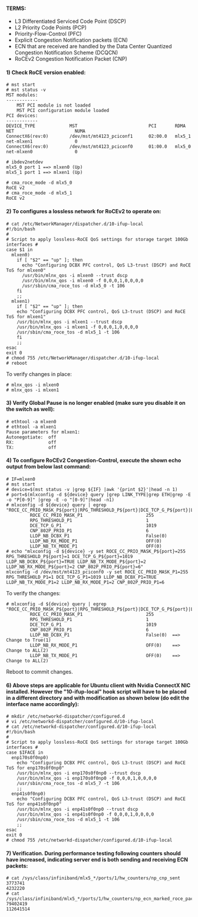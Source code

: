 #### TERMS:
- L3 Differentiated Serviced Code Point (DSCP)
- L2 Priority Code Points (PCP)
- Priority-Flow-Control (PFC)
- Explicit Congestion Notification packets (ECN)
- ECN that are received are handled by the Data Center Quantized Congestion Notification Scheme (DCQCN)
- RoCEv2 Congestion Notification Packet (CNP)

#### 1) Check RoCE version enabled:
```
# mst start
# mst status -v
MST modules:
------------
    MST PCI module is not loaded
    MST PCI configuration module loaded
PCI devices:
------------
DEVICE_TYPE             MST                           PCI       RDMA            NET                       NUMA
ConnectX6(rev:0)        /dev/mst/mt4123_pciconf1      02:00.0   mlx5_1          net-mlxen1                0
ConnectX6(rev:0)        /dev/mst/mt4123_pciconf0      01:00.0   mlx5_0          net-mlxen0                0

# ibdev2netdev
mlx5_0 port 1 ==> mlxen0 (Up)
mlx5_1 port 1 ==> mlxen1 (Up)

# cma_roce_mode -d mlx5_0
RoCE v2
# cma_roce_mode -d mlx5_1
RoCE v2
```
#### 2) To configures a lossless network for RoCEv2 to operate on:
```
# cat /etc/NetworkManager/dispatcher.d/10-ifup-local
#!/bin/bash
#
# Script to apply lossless-RoCE QoS settings for storage target 100Gb interfaces #
case $1 in
  mlxen0)
    if [ "$2" == "up" ]; then
      echo "Configuring DCBX PFC control, QoS L3-trust (DSCP) and RoCE ToS for mlxen0"
      /usr/bin/mlnx_qos -i mlxen0 --trust dscp
      /usr/bin/mlnx_qos -i mlxen0 -f 0,0,0,1,0,0,0,0
      /usr/sbin/cma_roce_tos -d mlx5_0 -t 106
    fi
    ;;
  mlxen1)
    if [ "$2" == "up" ]; then
    echo "Configuring DCBX PFC control, QoS L3-trust (DSCP) and RoCE ToS for mlxen1"
    /usr/bin/mlnx_qos -i mlxen1 --trust dscp
    /usr/bin/mlnx_qos -i mlxen1 -f 0,0,0,1,0,0,0,0
    /usr/sbin/cma_roce_tos -d mlx5_1 -t 106
    fi
    ;;
esac
exit 0
# chmod 755 /etc/NetworkManager/dispatcher.d/10-ifup-local
# reboot
```
To verify changes in place:
```
# mlnx_qos -i mlxen0
# mlnx_qos -i mlxen1
```
#### 3) Verify Global Pause is no longer enabled (make sure you disable it on the switch as well):
```
# ethtool -a mlxen0
# ethtool -a mlxen1
Pause parameters for mlxen1:
Autonegotiate:  off
RX:             off
TX:             off
```
#### 4) To configure RoCEv2 Congestion-Control, execute the shown echo output from below last command: 
```
# IF=mlxen0
# mst start
# device=$(mst status -v |grep ${IF} |awk '{print $2}'|head -n 1)
# port=$(mlxconfig -d ${device} query |grep LINK_TYPE|grep ETH|grep -E -o "P[0-9]" |grep -E -o "[0-9]"|head -n1)
# mlxconfig -d ${device} query | egrep "ROCE_CC_PRIO_MASK_P${port}|RPG_THRESHOLD_P${port}|DCE_TCP_G_P${port}|LLDP_NB_DCBX_P${port}|LLDP_NB_TX_MODE_P${port}|LLDP_NB_RX_MODE_P${port}|CNP_802P_PRIO_P${port}"
         ROCE_CC_PRIO_MASK_P1                        255
         RPG_THRESHOLD_P1                            1
         DCE_TCP_G_P1                                1019
         CNP_802P_PRIO_P1                            6
         LLDP_NB_DCBX_P1                             False(0)
         LLDP_NB_RX_MODE_P1                          OFF(0)
         LLDP_NB_TX_MODE_P1                          OFF(0)
# echo "mlxconfig -d ${device} -y set ROCE_CC_PRIO_MASK_P${port}=255 RPG_THRESHOLD_P${port}=1 DCE_TCP_G_P${port}=1019 LLDP_NB_DCBX_P${port}=TRUE LLDP_NB_TX_MODE_P${port}=2 LLDP_NB_RX_MODE_P${port}=2 CNP_802P_PRIO_P${port}=6"
mlxconfig -d /dev/mst/mt4123_pciconf0 -y set ROCE_CC_PRIO_MASK_P1=255 RPG_THRESHOLD_P1=1 DCE_TCP_G_P1=1019 LLDP_NB_DCBX_P1=TRUE LLDP_NB_TX_MODE_P1=2 LLDP_NB_RX_MODE_P1=2 CNP_802P_PRIO_P1=6
```
To verify the changes:
```
# mlxconfig -d ${device} query | egrep "ROCE_CC_PRIO_MASK_P${port}|RPG_THRESHOLD_P${port}|DCE_TCP_G_P${port}|LLDP_NB_DCBX_P${port}|LLDP_NB_TX_MODE_P${port}|LLDP_NB_RX_MODE_P${port}|CNP_802P_PRIO_P${port}"
         ROCE_CC_PRIO_MASK_P1                        255
         RPG_THRESHOLD_P1                            1
         DCE_TCP_G_P1                                1019
         CNP_802P_PRIO_P1                            6
         LLDP_NB_DCBX_P1                             False(0)  ==> Change to True(1)
         LLDP_NB_RX_MODE_P1                          OFF(0)    ==> Change to ALL(2)
         LLDP_NB_TX_MODE_P1                          OFF(0)    ==> Change to ALL(2)
```
Reboot to commit changes.
#### 6) Above steps are applicable for Ubuntu client with Nvidia ConnectX NIC installed. However the "10-ifup-local" hook script will have to be placed in a different directory and with modification as shown below (do edit the interface name accordingly):
```
# mkdir /etc/networkd-dispatcher/configured.d
# vi /etc/networkd-dispatcher/configured.d/10-ifup-local
# cat /etc/networkd-dispatcher/configured.d/10-ifup-local
#!/bin/bash
#
# Script to apply lossless-RoCE QoS settings for storage target 100Gb interfaces #
case $IFACE in
  enp170s0f0np0)
    echo "Configuring DCBX PFC control, QoS L3-trust (DSCP) and RoCE ToS for enp170s0f0np0"
    /usr/bin/mlnx_qos -i enp170s0f0np0 --trust dscp
    /usr/bin/mlnx_qos -i enp170s0f0np0 -f 0,0,0,1,0,0,0,0
    /usr/sbin/cma_roce_tos -d mlx5_7 -t 106
    ;;
  enp41s0f0np0)
    echo "Configuring DCBX PFC control, QoS L3-trust (DSCP) and RoCE ToS for enp41s0f0np0"
    /usr/bin/mlnx_qos -i enp41s0f0np0 --trust dscp
    /usr/bin/mlnx_qos -i enp41s0f0np0 -f 0,0,0,1,0,0,0,0
    /usr/sbin/cma_roce_tos -d mlx5_1 -t 106
    ;;
esac
exit 0
# chmod 755 /etc/networkd-dispatcher/configured.d/10-ifup-local
```
#### 7) Verification. During performance testing following counters should have increased, indicating server end is both sending and receiving ECN packets:
```
# cat /sys/class/infiniband/mlx5_*/ports/1/hw_counters/np_cnp_sent
3773741
4232220
# cat /sys/class/infiniband/mlx5_*/ports/1/hw_counters/np_ecn_marked_roce_packets
79402419
112641514
```
